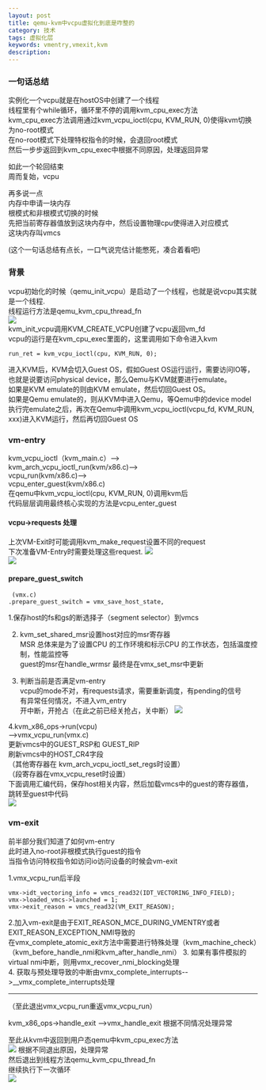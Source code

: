 ```yaml
---
layout: post
title: qemu-kvm中vcpu虚拟化到底是咋整的
category: 技术
tags: 虚拟化层
keywords: vmentry,vmexit,kvm
description: 
---
```


### 一句话总结 ###

实例化一个vcpu就是在hostOS中创建了一个线程  
线程里有个while循环，循环里不停的调用kvm_cpu_exec方法  
kvm_cpu_exec方法调用通过kvm_vcpu_ioctl(cpu, KVM_RUN, 0)使得kvm切换为no-root模式  
在no-root模式下处理特权指令的时候，会退回root模式  
然后一步步返回到kvm_cpu_exec中根据不同原因，处理返回异常  

如此一个轮回结束  
周而复始，vcpu


再多说一点  
内存中申请一块内存  
根模式和非根模式切换的时候  
先把当前寄存器值放到这块内存中，然后设置物理cpu使得进入对应模式  
这块内存叫vmcs


(这个一句话总结有点长，一口气说完估计能憋死，凑合着看吧)

### 背景 ###

vcpu初始化的时候（qemu_init_vcpu）是启动了一个线程，也就是说vcpu其实就是一个线程.  
线程运行方法是qemu_kvm_cpu_thread_fn  
![](http://i.imgur.com/MXynnpc.png)  
kvm_init_vcpu调用KVM_CREATE_VCPU创建了vcpu返回vm_fd  
vcpu的运行是在kvm_cpu_exec里面的，这里调用如下命令进入kvm  

    run_ret = kvm_vcpu_ioctl(cpu, KVM_RUN, 0);

进入KVM后，KVM会切入Guest OS，假如Guest OS运行运行，需要访问IO等，也就是说要访问physical device，那么Qemu与KVM就要进行emulate。  
如果是KVM emulate的则由KVM emulate，然后切回Guest OS。  
如果是Qemu emulate的，则从KVM中进入Qemu，等Qemu中的device model执行完emulate之后，再次在Qemu中调用kvm_vcpu_ioctl(vcpu_fd, KVM_RUN, xxx)进入KVM运行，然后再切回Guest OS

### vm-entry ###

kvm_vcpu_ioctl（kvm_main.c）-->  
kvm_arch_vcpu_ioctl_run(kvm/x86.c)-->  
vcpu_run(kvm/x86.c)-->  
vcpu_enter_guest(kvm/x86.c)  
在qemu中kvm_vcpu_ioctl(cpu, KVM_RUN, 0)调用kvm后  
代码层层调用最终核心实现的方法是vcpu_enter_guest  

#### vcpu->requests 处理 ####

上次VM-Exit时可能调用kvm_make_request设置不同的request  
下次准备VM-Entry时需要处理这些request.
![](http://i.imgur.com/6x4ZA5p.png)  
![](http://i.imgur.com/Jf0tSZ8.png)  

#### prepare_guest_switch ####  

     (vmx.c)
    .prepare_guest_switch = vmx_save_host_state,

1.保存host的fs和gs的断选择子（segment selector）到vmcs  

2. kvm_set_shared_msr设置host对应的msr寄存器  
   MSR 总体来是为了设置CPU 的工作环境和标示CPU 的工作状态，包括温度控制，性能监控等  
   guest的msr在handle_wrmsr  最终是在vmx_set_msr中更新  

3. 判断当前是否满足vm-entry  
   vcpu的mode不对，有requests请求，需要重新调度，有pending的信号  
   有异常任何情况，不进入vm_entry  
   开中断，开抢占（在此之前已经关抢占，关中断）
![](http://i.imgur.com/dQcGaJ9.png)

4.kvm_x86_ops->run(vcpu)  
  -->vmx_vcpu_run(vmx.c)  
   更新vmcs中的GUEST_RSP和 GUEST_RIP  
   刷新vmcs中的HOST_CR4字段  
   （其他寄存器在 kvm_arch_vcpu_ioctl_set_regs时设置）  
   （段寄存器在vmx_vcpu_reset时设置）  
   下面调用汇编代码，保存host相关内容，然后加载vmcs中的guest的寄存器值，跳转至guest中代码  
   ![](http://i.imgur.com/KOXdBHQ.png)

### vm-exit ###

前半部分我们知道了如何vm-entry  
此时进入no-root非根模式执行guest的指令  
当指令访问特权指令如访问io访问设备的时候会vm-exit  

1.vmx_vcpu_run后半段  

    vmx->idt_vectoring_info = vmcs_read32(IDT_VECTORING_INFO_FIELD);
    vmx->loaded_vmcs->launched = 1;
    vmx->exit_reason = vmcs_read32(VM_EXIT_REASON);

2.加入vm-exit是由于EXIT_REASON_MCE_DURING_VMENTRY或者EXIT_REASON_EXCEPTION_NMI导致的  
  在vmx_complete_atomic_exit方法中需要进行特殊处理（kvm_machine_check）（kvm_before_handle_nmi和kvm_after_handle_nmi） 
3. 如果有事件模拟的virtual nmi中断，则用vmx_recover_nmi_blocking处理  
4. 获取与预处理导致的中断由vmx_complete_interrupts-->__vmx_complete_interrupts处理

----------
（至此退出vmx_vcpu_run重返vmx_vcpu_run）

kvm_x86_ops->handle_exit
-->vmx_handle_exit
根据不同情况处理异常

至此从kvm中返回到用户态qemu中kvm_cpu_exec方法  
![](http://i.imgur.com/l7ZC2wr.png)
根据不同退出原因，处理异常  
然后退出到线程方法qemu_kvm_cpu_thread_fn  
继续执行下一次循环  
![](http://i.imgur.com/FVFomPl.png)
